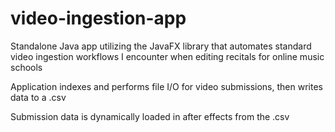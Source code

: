 # video-ingestion-app

Standalone Java app utilizing the JavaFX library that automates standard video ingestion workflows I encounter when editing recitals for online music schools

Application indexes and performs file I/O for video submissions, then writes data to a .csv

Submission data is dynamically loaded in after effects from the .csv
